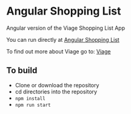 # Angular Shopping List
Angular version of the Viage Shopping List App

You can run directly at [Angular Shopping List](https://schlotg.github.io/angular-shopping-list/home)

To find out more about Viage go to: [Viage](https://schlotg.github.io/#/home)

## To build
* Clone or download the repository
* cd directories into the repository
* ``` npm install ```
* ``` npm run start ```
